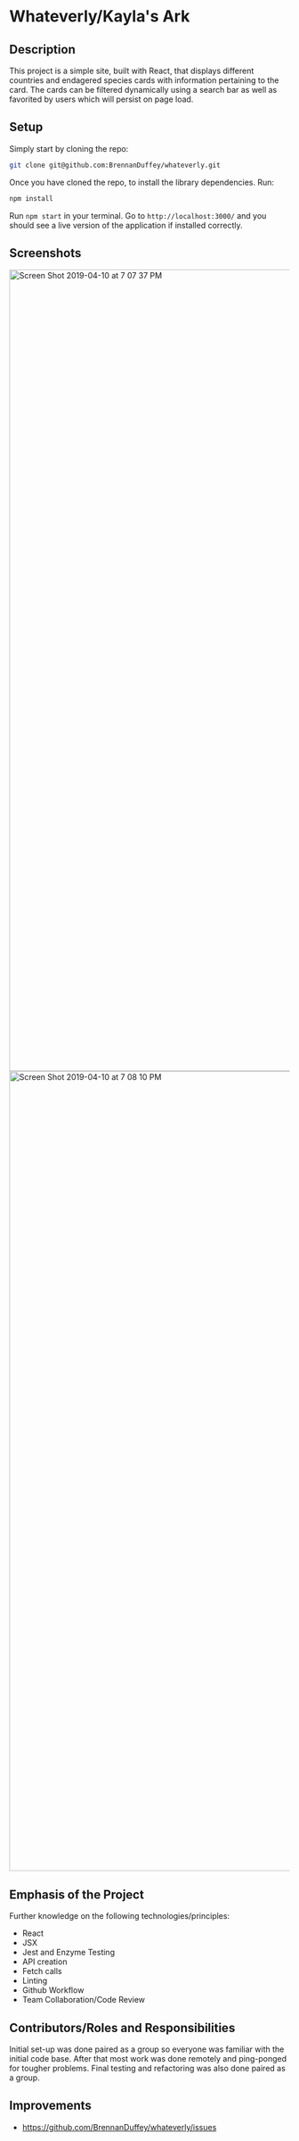 # Whateverly/Kayla's Ark

## Description

This project is a simple site, built with React, that displays different countries and endagered species cards with information pertaining to the card. The cards can be filtered dynamically using a search bar as well as favorited by users which will persist on page load.

## Setup

Simply start by cloning the repo:

```bash
git clone git@github.com:BrennanDuffey/whateverly.git
```

Once you have cloned the repo, to install the library dependencies. Run:

```bash
npm install
```

Run `npm start` in your terminal. Go to `http://localhost:3000/` and you should see a live version of the application if installed correctly.

## Screenshots

<img width="1437" alt="Screen Shot 2019-04-10 at 7 07 37 PM" src="https://user-images.githubusercontent.com/37053236/55957696-2f151680-5c24-11e9-9787-1e7ddf944cb6.png">

<img width="1434" alt="Screen Shot 2019-04-10 at 7 08 10 PM" src="https://user-images.githubusercontent.com/37053236/55957703-33d9ca80-5c24-11e9-9cac-6246f55b4c50.png">

## Emphasis of the Project

Further knowledge on the following technologies/principles:

- React
- JSX
- Jest and Enzyme Testing
- API creation
- Fetch calls
- Linting
- Github Workflow
- Team Collaboration/Code Review

## Contributors/Roles and Responsibilities

Initial set-up was done paired as a group so everyone was familiar with the initial code base. After that most work was done remotely and ping-ponged for tougher problems. Final testing and refactoring was also done paired as a group.


## Improvements

- https://github.com/BrennanDuffey/whateverly/issues
